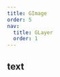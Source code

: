 ```yaml
---
title: GImage
order: 5
nav:
  title: GLayer
  order: 1
---
```


## text

<code src="./demos/image.tsx" compact defaultShowCode></code>
